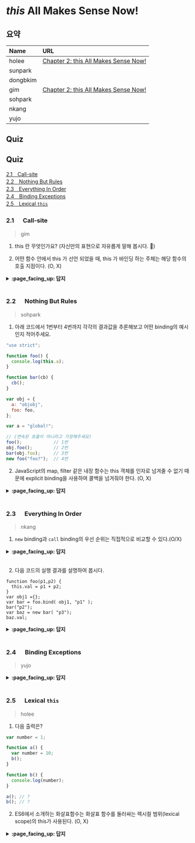 # *this* All Makes Sense Now!

## 요약
| Name | URL |
|:---|:---|
| holee | [Chapter 2: this All Makes Sense Now!](https://github.com/hochan222/Everything-in-JavaScript/wiki/Chapter-2:-this-All-Makes-Sense-Now!) |
| sunpark |  |
| dongbkim |  |
| gim | [Chapter 2: this All Makes Sense Now!](https://velog.io/@mkitigy/Chapter-2-this-All-Makes-Sense-Now) |
| sohpark |  |
| nkang |  |
| yujo |  |

## Quiz

## Quiz

[2.1　Call-site](#21---Call-site)<br>
[2.2　Nothing But Rules](#22---Nothing-But-Rules)<br>
[2.3　Everything In Order](#23---Everything-In-Order)<br>
[2.4　Binding Exceptions](#24---Binding-Exceptions)<br>
[2.5　Lexical `this`](#25---Lexical-this)<br>

### 2.1 　  Call-site

> gim

1. this 란 무엇인가요? (자신만의 표현으로 자유롭게 말해 봅시다. 🙂)

2. 어떤 함수 안에서 this 가 선언 되었을 때, this 가 바인딩 하는 주체는 해당 함수의 호출 지점이다. (O, X)

<details>
<summary> <b> :page_facing_up: 답지 </b>  </summary>
<div markdown="1">

1. this 란 무엇인가요? (자신만의 표현으로 자유롭게 말해 봅시다. 🙂)

- `this` 란, 런타임에서 객체를 바인딩한다. (△)

- `this` 란, 모든 함수의 스코프 내에서 자동으로 정의되는 특수 식별자 키워드다. (o)

2. 어떤 함수 안에서 this 가 선언 되었을 때, this 가 바인딩 하는 주체는 해당 함수의 호출 지점이다. (O, __X__)

> call-site는 this 의 binding case 혹은 call-stack을 이해하기 위한 사전 개념일 뿐이지, 바인딩 주체라고 말 할 수는 없다.

- inner regular function 의 default binding: `window`/`undefined`

- 전역에서 `apply` , `call` , `binding` 을 이용한 function call

</div>
</details>
<br>

### 2.2 　  Nothing But Rules

> sohpark

1. 아래 코드에서 1번부터 4번까지 각각의 결과값을 추론해보고 어떤 binding의 예시인지 적어주세요. 

```javascript
"use strict";

function foo() {
  console.log(this.a);
}

function bar(cb) {
  cb();
}

var obj = {
  a: "objobj",
  foo: foo,
};

var a = "global!";

// (연속된 호출이 아니라고 가정해주세요)
foo();            // 1번
obj.foo();        // 2번
bar(obj.foo);     // 3번
new foo("foo?");  // 4번
```

2. JavaScript의 map, filter 같은 내장 함수는 this 객체를 인자로 넘겨줄 수 없기 때문에 explicit binding을 사용하여 콜백을 넘겨줘야 한다. (O, X)

<details>
<summary> <b> :page_facing_up: 답지 </b>  </summary>
<div markdown="1">

1.

|  |1번 | 2번 | 3번 | 4번 |
|---|:--:|:--:|:--:|:--:|
결과 | TypeError | objobj | TypeError | undefined|
종류 | default | implicit | default | new |

1-1번: use strict로 인해 전역을 this로 참조할 수 없기에 undefined.a는 TypeError

1-2번: implicit binding에 의해 obj의 a가 출력됩니다.

1-3번: 단순 함수의 참조값을 bar에 인자로 넘기고 있기 때문에 결국 콜백 호출 시 또 전역을 참조하게 되면서 1번과 동일한 오류가 발생합니다.

1-4번: foo 함수 안에 a의 값이 없기 때문에 undefined가 됩니다. 

2.
JavaScript의 map, filter 같은 내장 함수는 this 객체를 인자로 넘겨줄 수 없기 때문에 explicit binding을 사용하여 콜백을 넘겨줘야 한다. (O, __X__)

> forEach와 더불어 map, filter는 모두 두번째 인자로 binding할 this 객체를 넘겨줄 수 있습니다. 

</div>
</details>
<br>

### 2.3 　  Everything In Order

> nkang

1. `new` binding과 `call` binding의 우선 순위는 직접적으로 비교할 수 있다.(O/X)

<details>
<summary> <b> :page_facing_up: 답지 </b>  </summary>
<div markdown="1">
(X)

`new foo.call(obj1)` is not allowed, to test new binding directly against explicit binding.
  
</div>
</details>
<br>

2. 다음 코드의 실행 결과를 설명하여 봅시다.
```
function foo(p1,p2) {
  this.val = p1 + p2;
}
var obj1 ={};
var bar = foo.bind( obj1, "p1" );
bar("p2");
var baz = new bar( "p3");
baz.val;
```

<details>
<summary> <b> :page_facing_up: 답지 </b>  </summary>
<div markdown="1">
p1p3

any argumetns passed after the first `this` binding argument are defaulted as standard arguments to the underlying function.
  
</div>
</details>
<br>

### 2.4 　  Binding Exceptions

> yujo

<details>
<summary> <b> :page_facing_up: 답지 </b>  </summary>
<div markdown="1">



</div>
</details>
<br>

### 2.5 　  Lexical `this`

> holee

1. 다음 출력은?

```js
var number = 1;

function a() {
  var number = 10;
  b();
}

function b() {
  console.log(number);
}

a(); // ?
b(); // ?
```

2. ES6에서 소개하는 화살표함수는 화살표 함수를 둘러싸는 렉시컬 범위(lexical scope)의 this가 사용된다. (O, X)

<details>
<summary> <b> :page_facing_up: 답지 </b>  </summary>
<div markdown="1">

1. 
```js
a(); // 1
b(); // 1
```

> lexical scope에 관한 이야기다. 함수의 호출로 상위 스코프가 결정된 것이 아니라 함수의 선언에 따라 상위 스코프가 결정되었기 때문에 다음과 같은 결과가 나온다.  

> 함수의 호출에 따라 상위 스코프가 정해지는 것을 Dynamic Scope라고 한다. Perl, Bash Shell 등이 있다.  

> 요즘의 대부분의 프로그램 언어(JavaScropt, C, Java 등)들은 Lexical Scope를 따른다.  

2. ES6에서 소개하는 화살표함수는 화살표 함수를 둘러싸는 렉시컬 범위(lexical scope)의 this가 사용된다. (__O__, X)

> 화살표 함수는 자신의 this가 없습니다.  대신 화살표 함수를 둘러싸는 렉시컬 범위(lexical scope)의 this가 사용됩니다; 화살표 함수는 일반 변수 조회 규칙(normal variable lookup rules)을 따릅니다. 때문에 현재 범위에서 존재하지 않는 this를 찾을 때, 화살표 함수는 바로 바깥 범위에서 this를 찾는것으로 검색을 끝내게 됩니다. [MDN](https://developer.mozilla.org/ko/docs/Web/JavaScript/Reference/Functions/%EC%95%A0%EB%A1%9C%EC%9A%B0_%ED%8E%91%EC%85%98)  

</div>
</details>
<br>
